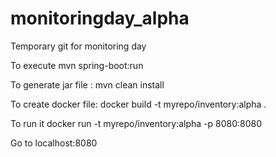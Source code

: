 # monitoringday_alpha
Temporary git for monitoring day

To execute
mvn spring-boot:run

To generate jar file : 
mvn clean install

To create docker file: 
docker build -t myrepo/inventory:alpha .


To run it
docker run -t myrepo/inventory:alpha -p 8080:8080

Go to localhost:8080